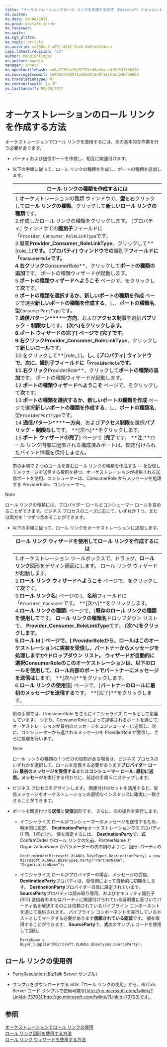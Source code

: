 ```yaml
---
title: "オーケストレーションでロール リンクを作成する方法 |Microsoft ドキュメント"
ms.custom: 
ms.date: 06/08/2017
ms.prod: biztalk-server
ms.reviewer: 
ms.suite: 
ms.tgt_pltfrm: 
ms.topic: article
ms.assetid: cc386ac2-a851-4342-9ceb-0b6faddf4ece
caps.latest.revision: "13"
author: MandiOhlinger
ms.author: mandia
manager: anneta
ms.openlocfilehash: e40a77392af9e97791cd9afbacc8f0b533f60288
ms.sourcegitcommit: cb908c540d8f1a692d01dc8f313e16cb4b4e696d
ms.translationtype: MT
ms.contentlocale: ja-JP
ms.lasthandoff: 09/20/2017
---
```

# <a name="how-to-create-role-links-in-orchestrations"></a>オーケストレーションのロール リンクを作成する方法
オーケストレーションでロール リンクを使用するには、次の基本的な作業を行う必要があります。  
  
-   パーティおよび送信ポートを作成し、相互に関連付けます。  
  
-   以下の手順に従って、ロール リンクの種類を作成し、ポートの種類を追加します。  
  
    |ロール リンクの種類を作成するには|  
    |--------------------------------|  
    |1.オーケストレーションの種類 ウィンドウで、**型**を右クリックして**ロール リンクの種類**、クリックして**新しいロール リンクの種類**です。<br />2.作成したロール リンクの種類をクリックします。 [プロパティ] ウィンドウでの**識別子**フィールドに「`Provider_Consumer_RoleLinkType`です。<br />3.展開**Provider_Consumer_RoleLinkType**、クリックして**[role_1]**です。 [プロパティ] ウィンドウでの**識別子**フィールドに「`ConsumerRole`です。<br />4.右クリック**ConsumerRole**、クリックして**ポートの種類の追加**です。 ポートの種類ウィザードが起動します。<br />5.**ポートの種類ウィザードへようこそ** ページで、をクリックして**次**です。<br />6.**ポートの種類を選択するか、新しいポートの種類を作成** ページで選択**新しいポートの種類を作成する**、し、**ポートの種類名**、型`ConsumerPortType`です。<br />7.**通信パターン****一方向**、および**アクセス制限**を選択**パブリック - 制限なし**です。 **[次へ]**をクリックします。<br />8.**ポート ウィザードの完了**] ページで [**完了**です。<br />9.右クリック**Provider_Consumer_RoleLinkType**、クリックして**新しいロール**です。<br />10.をクリックして**[role_1]**、し、[プロパティ] ウィンドウで、次に、**識別子**フィールドに「`ProviderRole`です。<br />11.右クリック**ProviderRole**、クリックして**ポートの種類の追加**です。 ポートの種類ウィザードが起動します。<br />12.**ポートの種類ウィザードへようこそ** ページで、をクリックして**次**です。<br />13.**ポートの種類を選択するか、新しいポートの種類を作成** ページで選択**新しいポートの種類を作成する**、し、**ポートの種類名**、型`ProviderPortType`です。<br />14.**通信パターン****一方向**、および**アクセス制限**を選択**パブリック - 制限なし**です。 **[次へ]**をクリックします。<br />15.**ポート ウィザードの完了**] ページで [**完了**です。 **注:**ロール リンク内部に配置される構成済みポートは、関連付けられたバインド情報を保持しません。|  
  
     前の手順で 2 つのロールを含むロール リンクの種類を作成する — を受信してメッセージを送信する役割を持つ、オーケストレーションが提供される送信ポートを使用、コンシューマーは、ConsumerRole からメッセージを処理する ProviderRole、コンシューマー。  
  
> [!NOTE]
>  ロール リンクの種類には、プロバイダー ロールとコンシューマー ロールを含めることができます。ビジネス プロセスのニーズに応じて、いずれか 1 つ、または両方を 1 つずつ含めることができます。  
  
-   以下の手順に従って、ロール リンクをオーケストレーションに追加します。  
  
    |ロール リンク ウィザードを使用してロール リンクを作成するには|  
    |---------------------------------------------------------|  
    |1.オーケストレーション ツールボックスで、ドラッグ、**ロール リンク**図形をデザイン画面にします。 ロール リンク ウィザードが起動します。<br />2.**ロール リンク ウィザードへようこそ** ページで、をクリックして**次**です。<br />3.**ロール リンク名**] ページの [、**名前**フィールドに「`Provider_Consumer`です。 **[次へ]**をクリックします。<br />4.**ロール リンクの種類**] ページで、[**既存のロール リンクの種類を使用して**です。 **ロール リンクの種類名**ドロップダウン リストで、 **Provider_Consumer_RoleLinkType**です。 **[次へ]**をクリックします。<br />5.**ロール Id** ] ページで、[ **ProviderRole**から、**ロールはこのオーケストレーションに実装を受信し、パートナーからメッセージを処理しますか?**ドロップダウン リスト。 ウィザードが自動的に選択**ConsumerRole**の**このオーケストレーションは、以下のロールを使用して、ロール内部のポートでパートナーにメッセージを送信は**します。 **[次へ]**をクリックします。<br />6.**ロール リンクの使用法**] ページで、[**パートナーのロールに最初のメッセージを送信する**です。 **[完了]**をクリックします。|  
  
     前の手順では、ConsumerRole をさらにイニシャライズ ロールとして定義しています。 つまり、ConsumerRole によって提供されるポートを通じて、オーケストレーションが最初のメッセージをコンシューマーに送信し、次に、コンシューマーから返されるメッセージを ProviderRole が受信し、さらに処理を行います。  
  
    > [!NOTE]
    >  ロール リンクの種類の 1 つだけの役割がある場合は、ビジネス プロセスのいずれかを選択して、ロールを定義する必要があります**プロバイダー ロール: 最初のメッセージを受信する**または**コンシューマー ロール: 最初に送信。メッセージ**を実行する代わりに、前述の手順 5 にステップします。  
  
-   ビジネス プロセスをデザインします。 関連付けのセットを活用すると、受信メッセージをオーケストレーションの適切なインスタンスに確実に一致させることができます。  
  
-   ポートを関連付ける**送信**と**受信**図形です。 さらに、次の操作を実行します。  
  
    -   イニシャライズ ロールがコンシューマーのメッセージを送信するため、明示的に設定、 **DestinationParty**オーケストレーションでのプロパティ (1 回、1 回だけ)。 値を設定するには、 **DestinationParty**で、**式**ConfirmOrder がロール リンクの名前、PartnerName と OrganizationName がパラメーターの次の例のように、図形: パーティの  
  
        ```  
        ConfirmOrder(Microsoft.XLANGs.BaseTypes.DestinationParty) = new Microsoft.XLANGs.BaseTypes.Party("PartnerName", "OrganizationName");  
        ```  
  
    -   イニシャライズ ロールがプロバイダーの場合、メッセージの受信、 **DestinationParty**プロパティは、受信側によって自動的に初期化します。 **DestinationParty**プロバイダー自体に設定されています。 **SourceParty**プロパティは読み取り専用、およびセキュリティ識別子 (SID) 送信者のまたはパーティに関連付けられている証明書に基づいてパーティ名を解決するのには信頼されているパイプライン コンポーネントを通じて提供されます。 パイプライン コンポーネントを実行しているホストとしてマークする必要があります**信頼されている認証**です。 値を取得することができます、 **SourceParty**で、**式**次のサンプル コードを使用して図形。  
  
        ```  
        PartyName = Buyer_Supplier(Microsoft.XLANGs.BaseTypes.SourceParty);  
        ```  
  
## <a name="examples-of-using-role-links"></a>ロール リンクの使用例  
  
-   [PartyResolution (BizTalk Server サンプル)](../core/partyresolution-biztalk-server-sample.md)  
  
-   サンプルをダウンロードする SDK「ロール リンクの使用」から、BizTalk Server コード サンプルで使用可能な[http://go.microsoft.com/fwlink/?LinkId=73703](http://go.microsoft.com/fwlink/?LinkId=73703)です。  
  
## <a name="see-also"></a>参照  
 [オーケストレーションでロール リンクの使用](../core/using-role-links-in-orchestrations.md)   
 [ロール リンク図形を使用する方法](../core/how-to-use-the-role-link-shape.md)   
 [ロール リンク ウィザードを使用する方法](../core/how-to-use-the-role-link-wizard.md)